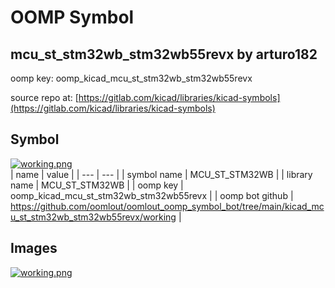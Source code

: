 # OOMP Symbol  
## mcu_st_stm32wb_stm32wb55revx  by arturo182  
  
oomp key: oomp_kicad_mcu_st_stm32wb_stm32wb55revx  
  
source repo at: [https://gitlab.com/kicad/libraries/kicad-symbols](https://gitlab.com/kicad/libraries/kicad-symbols)  
## Symbol  
  
[![working.png](working_600.png)](working.png)  
| name | value | 
| --- | --- | 
| symbol name | MCU_ST_STM32WB | 
| library name | MCU_ST_STM32WB | 
| oomp key | oomp_kicad_mcu_st_stm32wb_stm32wb55revx | 
| oomp bot github | https://github.com/oomlout/oomlout_oomp_symbol_bot/tree/main/kicad_mcu_st_stm32wb_stm32wb55revx/working | 
## Images  
  
[![working.png](working_140.png)](working.png)  
